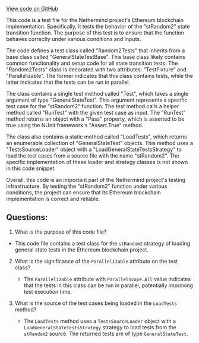 [View code on GitHub](https://github.com/NethermindEth/nethermind/src/Nethermind/Ethereum.Blockchain.Test/Random2Tests.cs)

This code is a test file for the Nethermind project's Ethereum blockchain implementation. Specifically, it tests the behavior of the "stRandom2" state transition function. The purpose of this test is to ensure that the function behaves correctly under various conditions and inputs.

The code defines a test class called "Random2Tests" that inherits from a base class called "GeneralStateTestBase". This base class likely contains common functionality and setup code for all state transition tests. The "Random2Tests" class is decorated with two attributes: "TestFixture" and "Parallelizable". The former indicates that this class contains tests, while the latter indicates that the tests can be run in parallel.

The class contains a single test method called "Test", which takes a single argument of type "GeneralStateTest". This argument represents a specific test case for the "stRandom2" function. The test method calls a helper method called "RunTest" with the given test case as input. The "RunTest" method returns an object with a "Pass" property, which is asserted to be true using the NUnit framework's "Assert.True" method.

The class also contains a static method called "LoadTests", which returns an enumerable collection of "GeneralStateTest" objects. This method uses a "TestsSourceLoader" object with a "LoadGeneralStateTestsStrategy" to load the test cases from a source file with the name "stRandom2". The specific implementation of these loader and strategy classes is not shown in this code snippet.

Overall, this code is an important part of the Nethermind project's testing infrastructure. By testing the "stRandom2" function under various conditions, the project can ensure that its Ethereum blockchain implementation is correct and reliable.
## Questions: 
 1. What is the purpose of this code file?
   - This code file contains a test class for the `stRandom2` strategy of loading general state tests in the Ethereum blockchain project.

2. What is the significance of the `Parallelizable` attribute on the test class?
   - The `Parallelizable` attribute with `ParallelScope.All` value indicates that the tests in this class can be run in parallel, potentially improving test execution time.

3. What is the source of the test cases being loaded in the `LoadTests` method?
   - The `LoadTests` method uses a `TestsSourceLoader` object with a `LoadGeneralStateTestsStrategy` strategy to load tests from the `stRandom2` source. The returned tests are of type `GeneralStateTest`.